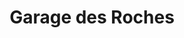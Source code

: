 ---
title: "Garage des Roches"
url: /le-mont-sur-lausanne/garage-des-roches/
shop: Autowerkstatt
---